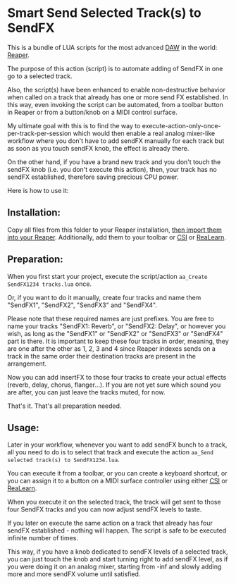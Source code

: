 # Smart Send Selected Track(s) to SendFX

This is a bundle of LUA scripts for the most advanced [DAW](https://en.wikipedia.org/wiki/Digital_audio_workstation) in the world: [Reaper](https://reaper.fm).

The purpose of this action (script) is to automate adding of SendFX in one go to a selected track.

Also, the script(s) have been enhanced to enable non-destructive behavior when called on a track that already has one or more send FX established.
In this way, even invoking the script can be automated, from a toolbar button in Reaper or from a button/knob on a MIDI control surface.

My ultimate goal with this is to find the way to execute-action-only-once-per-track-per-session which would then enable a real analog mixer-like workflow where you don't have to add sendFX manually for each track but as soon as you touch sendFX knob, the effect is already there.

On the other hand, if you have a brand new track and you don't touch the sendFX knob (i.e. you don't execute this action), then, your track has no sendFX established, therefore saving precious CPU power.

Here is how to use it:

## Installation:

Copy all files from this folder to your Reaper installation, [then import them into your Reaper](https://forum.cockos.com/showthread.php?t=186252). Additionally, add them to your toolbar or [CSI](https://github.com/GeoffAWaddington/CSIWiki/wiki) or [ReaLearn](https://www.helgoboss.org/projects/realearn/).

## Preparation:

When you first start your project, execute the script/action `aa_Create SendFX1234 tracks.lua` once.

Or, if you want to do it manually, create four tracks and name them "SendFX1", "SendFX2", "SendFX3" and "SendFX4".

Please note that these required names are just prefixes. 
You are free to name your tracks "SendFX1: Reverb", or "SendFX2: Delay", or however you wish, as long as the "SendFX1" or "SendFX2" or "SendFX3" or "SendFX4" part is there. It is important to keep these four tracks in order, meaning, they are one after the other as 1, 2, 3 and 4 since Reaper indexes sends on a track in the same order their destination tracks are present in the arrangement.

Now you can add insertFX to those four tracks to create your actual effects (reverb, delay, chorus, flanger...). 
If you are not yet sure which sound you are after, you can just leave the tracks muted, for now.

That's it. That's all preparation needed.

## Usage:

Later in your workflow, whenever you want to add sendFX bunch to a track, all you need to do is to select that track and execute the action `aa_Send selected track(s) to SendFX1234.lua`.

You can execute it from a toolbar, or you can create a keyboard shortcut, or you can assign it to a button on a MIDI surface controller using either [CSI](https://github.com/GeoffAWaddington/CSIWiki/wiki) or [ReaLearn](https://www.helgoboss.org/projects/realearn/).

When you execute it on the selected track, the track will get sent to those four SendFX tracks and you can now adjust sendFX levels to taste.

If you later on execute the same action on a track that already has four sendFX established - nothing will happen. 
The script is safe to be executed infinite number of times.

This way, if you have a knob dedicated to sendFX levels of a selected track, you can just touch the knob and start turning right to add sendFX level, as if you were doing it on an analog mixer, starting from -inf and slowly adding more and more sendFX volume until satisfied.
